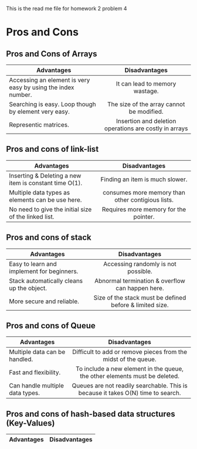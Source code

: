 This is the read me file for homework 2 problem 4

# Pros and Cons

## Pros and Cons of Arrays

| Advantages    | Disadvantages  |
| ------------- |:--------------:|
| Accessing an element is very easy by using the index number. | It can lead to memory wastage. |
| Searching is easy. Loop though by element very easy. |  The size of the array cannot be modified.|
| Representic matrices.				|  Insertion and deletion operations are costly in arrays|



## Pros and cons of link-list

| Advantages    | Disadvantages  |
| ------------- |:--------------:|
| Inserting & Deleting a new item is constant time O(1). |  Finding an item is much slower. |
| Multiple data types as elements can be use here. | consumes more memory than other contigious lists. |
| No need to give the initial size of the linked list. | Requires more memory for the pointer. |

## Pros and cons of stack

| Advantages    | Disadvantages  |
| ------------- |:--------------:|
| Easy to learn and implement for beginners. | Accessing randomly is not possible. |
| Stack automatically cleans up the object. | Abnormal termination & overflow can happen here. |
| More secure and reliable. | Size of the stack must be defined before & limited size. |


## Pros and cons of Queue

| Advantages    | Disadvantages  |
| ------------- |:--------------:|
| Multiple data can be handled. | Difficult to add or remove pieces from the midst of the queue. |
| Fast and flexibility. | To include a new element in the queue, the other elements must be deleted. |
| Can handle multiple data types. | Queues are not readily searchable. This is because it takes O(N) time to search. |


## Pros and cons of hash-based data structures (Key-Values)

| Advantages    | Disadvantages  |
| ------------- |:--------------:|



















































